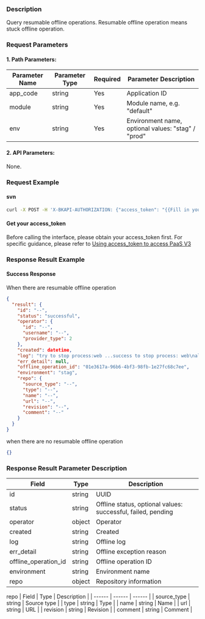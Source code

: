 ### Description
Query resumable offline operations. Resumable offline operation means stuck offline operation. 

### Request Parameters

#### 1. Path Parameters:

|   Parameter Name   |    Parameter Type  |  Required  |     Parameter Description     |
| ------------ | ------------ | ------ | ---------------- |
| app_code   | string | Yes | Application ID |
| module   | string | Yes | Module name, e.g. "default" |
| env | string | Yes | Environment name, optional values: "stag" / "prod" |

#### 2. API Parameters:
None.

### Request Example

#### svn
```bash
curl -X POST -H 'X-BKAPI-AUTHORIZATION: {"access_token": "{{Fill in your AccessToken}}"}' http://bkapi.example.com/api/bkpaas3/prod/bkapps/applications/{{Fill in your AppCode}}/modules/{{Fill in your module name}}/envs/{Fill in App deployment environment:stag or prod}/offlines/resumable/
```

#### Get your access_token
Before calling the interface, please obtain your access_token first. For specific guidance, please refer to [Using access_token to access PaaS V3](https://bk.tencent.com/docs/markdown/PaaS3.0/topics/paas/access_token)


### Response Result Example
#### Success Response
When there are resumable offline operation
```json
{
  "result": {
    "id": "--",
    "status": "successful",
    "operator": {
      "id": "--",
      "username": "--",
      "provider_type": 2
    },
    "created": datetime,
    "log": "try to stop process:web ...success to stop process: web\nall process stopped.\n",
    "err_detail": null,
    "offline_operation_id": "01e3617a-96b6-4bf3-98fb-1e27fc68c7ee",
    "environment": "stag",
    "repo": {
      "source_type": "--",
      "type": "--",
      "name": "--",
      "url": "--",
      "revision": "--",
      "comment": "--"
    }
  }
}
```

when there are no resumable offline operation
```json
{}
```

### Response Result Parameter Description

| Field |   Type | Description |
| ------ | ------ | ------ | 
| id | string | UUID |
| status | string | Offline status, optional values: successful, failed, pending |
| operator | object | Operator |
| created | string | Created |
| log | string | Offline log |
| err_detail | string | Offline exception reason |
| offline_operation_id | string | Offline operation ID |
| environment | string | Environment name |
| repo | object | Repository information |

repo
| Field |   Type | Description |
| ------ | ------ | ------ |
| source_type | string | Source type |
| type | string | Type |
| name | string | Name |
| url | string | URL |
| revision | string | Revision |
| comment | string | Comment |